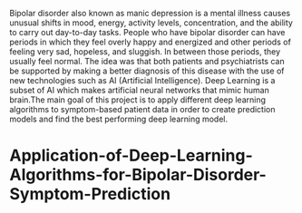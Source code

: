 Bipolar disorder also known as manic depression is a mental illness causes unusual shifts in mood, energy, activity levels, concentration, and the ability to carry out day-to-day tasks. People who have bipolar disorder can have periods in which they feel overly happy and energized and other periods of feeling very sad, hopeless, and sluggish. In between those periods, they usually feel normal. The idea was that both patients and psychiatrists can be supported by making a better diagnosis of this disease with the use of new technologies such as AI (Artificial Intelligence). Deep Learning is a subset of AI which makes artificial neural networks that mimic human brain.The main goal of this project is to apply different deep learning algorithms to symptom-based patient data in order to create prediction models and find the best performing deep learning model.
# Application-of-Deep-Learning-Algorithms-for-Bipolar-Disorder-Symptom-Prediction
